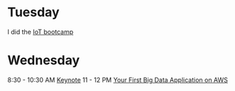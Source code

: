 # Tuesday
I did the [IoT bootcamp](./IoTBootCamp)

# Wednesday

8:30 - 10:30 AM [Keynote](./Keynote1.md)
11 - 12 PM [Your First Big Data Application on AWS](./FirstBigDataAppOnAWS.md )
